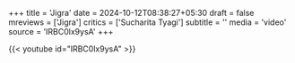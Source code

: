 +++
title = 'Jigra'
date = 2024-10-12T08:38:27+05:30
draft = false
mreviews = ['Jigra']
critics = ['Sucharita Tyagi']
subtitle = ''
media = 'video'
source = 'IRBC0lx9ysA'
+++

{{< youtube id="IRBC0lx9ysA" >}}
